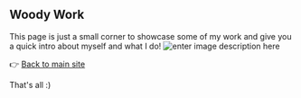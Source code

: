 ## Woody Work

This page is just a small corner to showcase some of my work and give you a quick intro about myself and what I do! ![enter image description here](https://s25.picofile.com/file/8455221176/clone_260.gif)

👉 [Back to main site](https://woodywork.ir)

That's all :)
